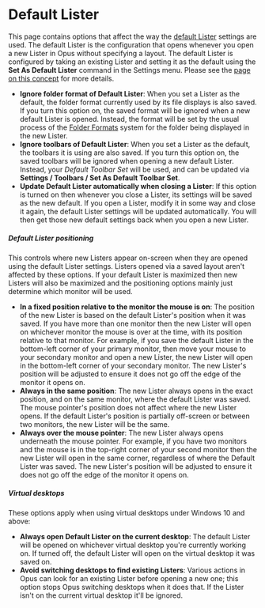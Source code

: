 # Default Lister

This page contains options that affect the way the [default Lister](/Manual/basic_concepts/the_lister/the_default_lister.md) settings are used. The default Lister is the configuration that opens whenever you open a new Lister in Opus without specifying a layout. The default Lister is configured by taking an existing Lister and setting it as the default using the **Set As Default Lister** command in the Settings menu. Please see the [page on this concept](/Manual/basic_concepts/the_lister/the_default_lister.md) for more details.

- **Ignore folder format of Default Lister**: When you set a Lister as the default, the folder format currently used by its file displays is also saved. If you turn this option on, the saved format will be ignored when a new default Lister is opened. Instead, the format will be set by the usual process of the [Folder Formats](../folders/folder_formats/README.md) system for the folder being displayed in the new Lister.
- **Ignore toolbars of Default Lister**: When you set a Lister as the default, the toolbars it is using are also saved. If you turn this option on, the saved toolbars will be ignored when opening a new default Lister. Instead, your *Default Toolbar Set* will be used, and can be updated via **Settings / Toolbars / Set As Default Toolbar Set**.
- **Update Default Lister automatically when closing a Lister**: If this option is turned on then whenever you close a Lister, its settings will be saved as the new default. If you open a Lister, modify it in some way and close it again, the default Lister settings will be updated automatically. You will then get those new default settings back when you open a new Lister.

##### Default Lister positioning

This controls where new Listers appear on-screen when they are opened using the default Lister settings. Listers opened via a saved layout aren't affected by these options. If your default Lister is maximized then new Listers will also be maximized and the positioning options mainly just determine which monitor will be used.

- **In a fixed position relative to the monitor the mouse is on**: The position of the new Lister is based on the default Lister's position when it was saved. If you have more than one monitor then the new Lister will open on whichever monitor the mouse is over at the time, with its position relative to that monitor. For example, if you save the default Lister in the bottom-left corner of your primary monitor, then move your mouse to your secondary monitor and open a new Lister, the new Lister will open in the bottom-left corner of your secondary monitor. The new Lister's position will be adjusted to ensure it does not go off the edge of the monitor it opens on.
- **Always in the same position**: The new Lister always opens in the exact position, and on the same monitor, where the default Lister was saved. The mouse pointer's position does not affect where the new Lister opens. If the default Lister's position is partially off-screen or between two monitors, the new Lister will be the same.
- **Always over the mouse pointer**: The new Lister always opens underneath the mouse pointer. For example, if you have two monitors and the mouse is in the top-right corner of your second monitor then the new Lister will open in the same corner, regardless of where the Default Lister was saved. The new Lister's position will be adjusted to ensure it does not go off the edge of the monitor it opens on.

##### Virtual desktops

These options apply when using virtual desktops under Windows 10 and above:

- **Always open Default Lister on the current desktop**: The default Lister will be opened on whichever virtual desktop you're currently working on. If turned off, the default Lister will open on the virtual desktop it was saved on.
- **Avoid switching desktops to find existing Listers**: Various actions in Opus can look for an existing Lister before opening a new one; this option stops Opus switching desktops when it does that. If the Lister isn't on the current virtual desktop it'll be ignored.
